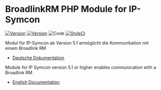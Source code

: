 BroadlinkRM PHP Module for IP-Symcon
===
[![Version](https://img.shields.io/badge/Symcon-PHPModule-red.svg)](https://www.symcon.de/service/dokumentation/entwicklerbereich/sdk-tools/sdk-php/)
[![Version](https://img.shields.io/badge/Symcon%20Version-%3E%205.1-green.svg)](https://www.symcon.de/service/dokumentation/installation/migration-v40-v41/)
![Code](https://img.shields.io/badge/Code-PHP-blue.svg)
[![StyleCI](https://github.styleci.io/repos/113558018/shield?branch=master)](https://github.styleci.io/repos/113558018)

Modul für IP-Symcon ab Version 5.1 ermöglicht die Kommunikation mit einem Broadlink RM

 - [Deutsche Dokumentation](docs/de/README.md "Deutsche Dokumentation")
 
Module for IP Symcon version 5.1 or higher enables communication with a Broadlink RM

 - [English Documentation](docs/en/README.md "English documentation") 
